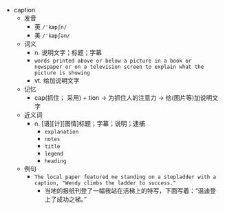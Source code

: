 - caption
  - 发音
    - 英 `/'kæpʃn/`
    - 美 `/'kæpʃən/`
  - 词义
    - n. 说明文字；标题；字幕
    - `words printed above or below a picture in a book or newspaper or on a television screen to explain what the picture is showing`
    - vt. 给加说明文字
  - 记忆
    - cap(抓住； 采用) + tion → 为抓住人的注意力 → 给(图片等)加说明文字
  - 近义词
    - n. [语][计][图情]标题；字幕；说明；逮捕
      - `explanation`
      - `notes`
      - `title`
      - `legend`
      - `heading`
  - 例句
    - `The local paper featured me standing on a stepladder with a caption, "Wendy climbs the ladder to success."`
      - 当地的报纸刊登了一幅我站在活梯上的特写，下面写着：“温迪登上了成功之梯。”

